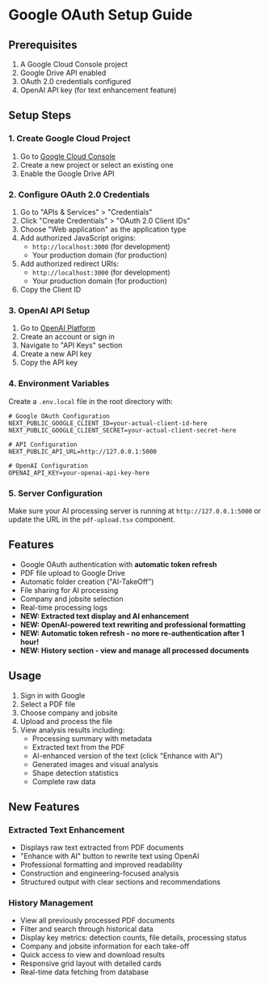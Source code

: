 # Google OAuth Setup Guide

## Prerequisites

1. A Google Cloud Console project
2. Google Drive API enabled
3. OAuth 2.0 credentials configured
4. OpenAI API key (for text enhancement feature)

## Setup Steps

### 1. Create Google Cloud Project

1. Go to [Google Cloud Console](https://console.cloud.google.com/)
2. Create a new project or select an existing one
3. Enable the Google Drive API

### 2. Configure OAuth 2.0 Credentials

1. Go to "APIs & Services" > "Credentials"
2. Click "Create Credentials" > "OAuth 2.0 Client IDs"
3. Choose "Web application" as the application type
4. Add authorized JavaScript origins:
   - `http://localhost:3000` (for development)
   - Your production domain (for production)
5. Add authorized redirect URIs:
   - `http://localhost:3000` (for development)
   - Your production domain (for production)
6. Copy the Client ID

### 3. OpenAI API Setup

1. Go to [OpenAI Platform](https://platform.openai.com/)
2. Create an account or sign in
3. Navigate to "API Keys" section
4. Create a new API key
5. Copy the API key

### 4. Environment Variables

Create a `.env.local` file in the root directory with:

```env
# Google OAuth Configuration
NEXT_PUBLIC_GOOGLE_CLIENT_ID=your-actual-client-id-here
NEXT_PUBLIC_GOOGLE_CLIENT_SECRET=your-actual-client-secret-here

# API Configuration
NEXT_PUBLIC_API_URL=http://127.0.0.1:5000

# OpenAI Configuration
OPENAI_API_KEY=your-openai-api-key-here
```

### 5. Server Configuration

Make sure your AI processing server is running at `http://127.0.0.1:5000` or update the URL in the `pdf-upload.tsx` component.

## Features

- Google OAuth authentication with **automatic token refresh**
- PDF file upload to Google Drive
- Automatic folder creation ("AI-TakeOff")
- File sharing for AI processing
- Company and jobsite selection
- Real-time processing logs
- **NEW: Extracted text display and AI enhancement**
- **NEW: OpenAI-powered text rewriting and professional formatting**
- **NEW: Automatic token refresh - no more re-authentication after 1 hour!**
- **NEW: History section - view and manage all processed documents**

## Usage

1. Sign in with Google
2. Select a PDF file
3. Choose company and jobsite
4. Upload and process the file
5. View analysis results including:
   - Processing summary with metadata
   - Extracted text from the PDF
   - AI-enhanced version of the text (click "Enhance with AI")
   - Generated images and visual analysis
   - Shape detection statistics
   - Complete raw data

## New Features

### Extracted Text Enhancement
- Displays raw text extracted from PDF documents
- "Enhance with AI" button to rewrite text using OpenAI
- Professional formatting and improved readability
- Construction and engineering-focused analysis
- Structured output with clear sections and recommendations

### History Management
- View all previously processed PDF documents
- Filter and search through historical data
- Display key metrics: detection counts, file details, processing status
- Company and jobsite information for each take-off
- Quick access to view and download results
- Responsive grid layout with detailed cards
- Real-time data fetching from database
